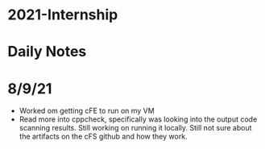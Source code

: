 # 2021-Internship

# Daily Notes

# 8/9/21

- Worked om getting cFE to run on my VM
- Read more into cppcheck, specifically was looking into the output code scanning results. Still working on running it locally. Still not sure about the artifacts on the cFS github and how they work.
